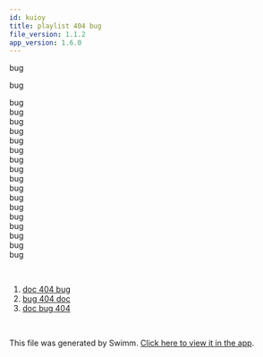 ```yaml
---
id: kuioy
title: playlist 404 bug
file_version: 1.1.2
app_version: 1.6.0
---
```


<!-- Intro - Do not remove this comment -->
bug

bug

bug<br/>
bug<br/>
bug<br/>
bug<br/>
bug<br/>
bug<br/>
bug<br/>
bug<br/>
bug<br/>
bug<br/>
bug<br/>
bug<br/>
bug<br/>
bug<br/>
bug<br/>
bug<br/>
bug<br/>

<br/>

<!-- Steps - Do not remove this comment -->
1. [doc 404 bug](doc-404-bug.w6nwh.sw.md)
2. [bug 404 doc ](bug-404-doc.8l4t9.sw.md)
3. [doc bug 404 ](doc-bug-404.ww5mm.sw.md)


<br/>

This file was generated by Swimm. [Click here to view it in the app](http://localhost:5002/repos/Z2l0aHViJTNBJTNBTm9hUmVwbyUzQSUzQU5vYW96ZXI=/playlists/kuioy).
